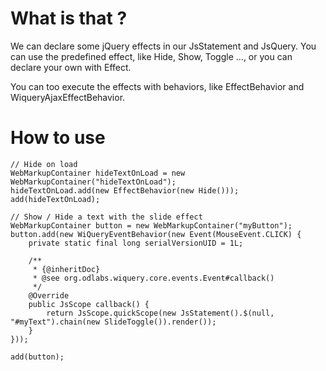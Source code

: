 # What is that ? #

We can declare some jQuery effects in our JsStatement and JsQuery. You can use the predefined effect, like Hide, Show, Toggle ..., or you can declare your own with Effect.

You can too execute the effects with behaviors, like EffectBehavior and WiqueryAjaxEffectBehavior.

# How to use #

```
// Hide on load
WebMarkupContainer hideTextOnLoad = new WebMarkupContainer("hideTextOnLoad");
hideTextOnLoad.add(new EffectBehavior(new Hide()));
add(hideTextOnLoad);
```

```
// Show / Hide a text with the slide effect
WebMarkupContainer button = new WebMarkupContainer("myButton");	
button.add(new WiQueryEventBehavior(new Event(MouseEvent.CLICK) {
	private static final long serialVersionUID = 1L;

	/**
	 * {@inheritDoc}
	 * @see org.odlabs.wiquery.core.events.Event#callback()
	 */
	@Override
	public JsScope callback() {
		return JsScope.quickScope(new JsStatement().$(null, "#myText").chain(new SlideToggle()).render());
	}
}));

add(button);
```